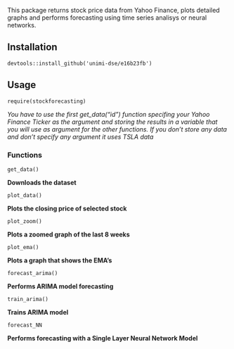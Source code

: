 This package returns stock price data from Yahoo Finance, plots detailed
graphs and performs forecasting using time series analisys or neural
networks.

Installation
------------

    devtools::install_github('unimi-dse/e16b23fb')

Usage
-----

    require(stockforecasting)

*You have to use the first get\_data(“id”) function specifing your Yahoo
Finance Ticker as the argument and storing the results in a variable
that you will use as argument for the other functions. If you don’t
store any data and don’t specify any argument it uses TSLA data*

### Functions

    get_data()

**Downloads the dataset**

    plot_data()

**Plots the closing price of selected stock**

    plot_zoom()

**Plots a zoomed graph of the last 8 weeks**

    plot_ema()

**Plots a graph that shows the EMA’s**

    forecast_arima()

**Performs ARIMA model forecasting**

    train_arima()

**Trains ARIMA model**

    forecast_NN

**Performs forecasting with a Single Layer Neural Network Model**
